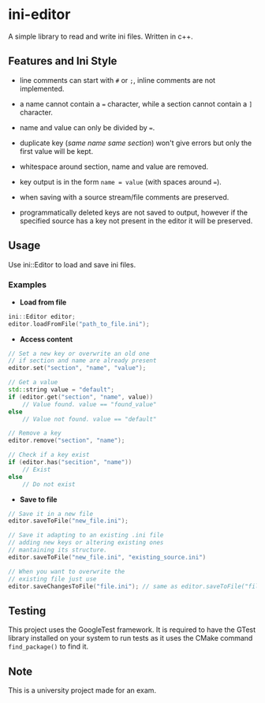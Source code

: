# ini-editor

A simple library to read and write ini files. Written in c++.

## Features and Ini Style

- line comments can start with `#` or `;`, inline comments are not implemented.

- a name cannot contain a `=` character, while a section cannot contain a `]` character.

- name and value can only be divided by `=`.

- duplicate key (*same name same section*) won't give errors but only the first value will be kept.

- whitespace around section, name and value are removed.

- key output is in the form `name = value` (with spaces around `=`).

- when saving with a source stream/file comments are preserved.

- programmatically deleted keys are not saved to output, however if the specified source has a key not present in the editor it will be preserved.

## Usage

Use ini::Editor to load and save ini files.

### Examples

- **Load from file**

```c++
ini::Editor editor;
editor.loadFromFile("path_to_file.ini");
```

- **Access content**

```c++
// Set a new key or overwrite an old one
// if section and name are already present
editor.set("section", "name", "value");

// Get a value
std::string value = "default";
if (editor.get("section", "name", value))
	// Value found. value == "found_value"
else
	// Value not found. value == "default"

// Remove a key
editor.remove("section", "name");

// Check if a key exist
if (editor.has("secition", "name"))
	// Exist
else
	// Do not exist
```

- **Save to file**

```c++
// Save it in a new file
editor.saveToFile("new_file.ini");

// Save it adapting to an existing .ini file
// adding new keys or altering existing ones
// mantaining its structure.
editor.saveToFile("new_file.ini", "existing_source.ini")

// When you want to overwrite the
// existing file just use
editor.saveChangesToFile("file.ini"); // same as editor.saveToFile("file.ini", "file.ini")
```


## Testing

This project uses the GoogleTest framework.
It is required to have the GTest library installed on your system to run tests as it uses the CMake command `find_package()` to find it.


## Note

This is a university project made for an exam.
